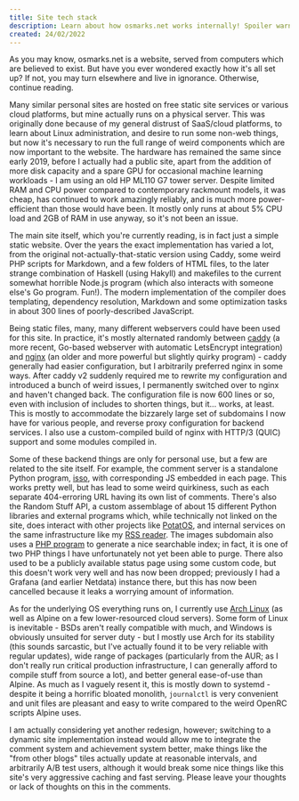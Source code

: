 ```yaml
---
title: Site tech stack
description: Learn about how osmarks.net works internally! Spoiler warning if you wanted to reverse-engineer it yourself.
created: 24/02/2022
---
```

As you may know, osmarks.net is a website, served from computers which are believed to exist. But have you ever wondered exactly how it's all set up? If not, you may turn elsewhere and live in ignorance. Otherwise, continue reading.

Many similar personal sites are hosted on free static site services or various cloud platforms, but mine actually runs on a physical server. This was originally done because of my general distrust of SaaS/cloud platforms, to learn about Linux administration, and desire to run some non-web things, but now it's necessary to run the full range of weird components which are now important to the website. The hardware has remained the same since early 2019, before I actually had a public site, apart from the addition of more disk capacity and a spare GPU for occasional machine learning workloads - I am using an old HP ML110 G7 tower server. Despite limited RAM and CPU power compared to contemporary rackmount models, it was cheap, has continued to work amazingly reliably, and is much more power-efficient than those would have been. It mostly only runs at about 5% CPU load and 2GB of RAM in use anyway, so it's not been an issue.

The main site itself, which you're currently reading, is in fact just a simple static website. Over the years the exact implementation has varied a lot, from the original not-actually-that-static version using Caddy, some weird PHP scripts for Markdown, and a few folders of HTML files, to the later strange combination of Haskell (using Hakyll) and makefiles to the current somewhat horrible Node.js program (which also interacts with someone else's Go program. Fun!). The modern implementation of the compiler does templating, dependency resolution, Markdown and some optimization tasks in about 300 lines of poorly-described JavaScript.

Being static files, many, many different webservers could have been used for this site. In practice, it's mostly alternated randomly between [caddy](https://caddyserver.com/) (a more recent, Go-based webserver with automatic LetsEncrypt integration) and [nginx](https://nginx.org/) (an older and more powerful but slightly quirky program) - caddy generally had easier configuration, but I arbitrarily preferred nginx in some ways. After caddy v2 suddenly required me to rewrite my configuration and introduced a bunch of weird issues, I permanently switched over to nginx and haven't changed back. The configuration file is now 600 lines or so, even with inclusion of includes to shorten things, but it... works, at least. This is mostly to accommodate the bizzarely large set of subdomains I now have for various people, and reverse proxy configuration for backend services. I also use a custom-compiled build of nginx with HTTP/3 (QUIC) support and some modules compiled in.

Some of these backend things are only for personal use, but a few are related to the site itself. For example, the comment server is a standalone Python program, [isso](https://posativ.org/isso/), with corresponding JS embedded in each page. This works pretty well, but has lead to some weird quirkiness, such as each separate 404-erroring URL having its own list of comments. There's also the Random Stuff API, a custom assemblage of about 15 different Python libraries and external programs which, while technically not linked on the site, does interact with other projects like [PotatOS](https://git.osmarks.net/osmarks/potatOS/), and internal services on the same infrastructure like my [RSS reader](https://miniflux.app/). The images subdomain also uses a [PHP program](https://larsjung.de/h5ai/) to generate a nice searchable index; in fact, it is one of two PHP things I have unfortunately not yet been able to purge. There also used to be a publicly available status page using some custom code, but this doesn't work very well and has now been dropped; previously I had a Grafana (and earlier Netdata) instance there, but this has now been cancelled because it leaks a worrying amount of information.

As for the underlying OS everything runs on, I currently use [Arch Linux](https://i.osmarks.net/memes-or-something/arch-btw.png) (as well as Alpine on a few lower-resourced cloud servers). Some form of Linux is inevitable - BSDs aren't really compatible with much, and Windows is obviously unsuited for server duty - but I mostly use Arch for its stability (this sounds sarcastic, but I've actually found it to be very reliable with regular updates), wide range of packages (particularly from the AUR; as I don't really run critical production infrastructure, I can generally afford to compile stuff from source a lot), and better general ease-of-use than Alpine. As much as I vaguely resent it, this is mostly down to systemd - despite it being a horrific bloated monolith, `journalctl` is very convenient and unit files are pleasant and easy to write compared to the weird OpenRC scripts Alpine uses.

I am actually considering yet another redesign, however; switching to a dynamic site implementation instead would allow me to integrate the comment system and achievement system better, make things like the "from other blogs" tiles actually update at reasonable intervals, and arbitrarily A/B test users, although it would break some nice things like this site's very aggressive caching and fast serving. Please leave your thoughts or lack of thoughts on this in the comments.